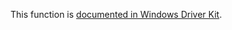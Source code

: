 This function is [documented in Windows Driver Kit](https://learn.microsoft.com/en-us/windows-hardware/drivers/ddi/wdm/nf-wdm-rtlarebitsset).
